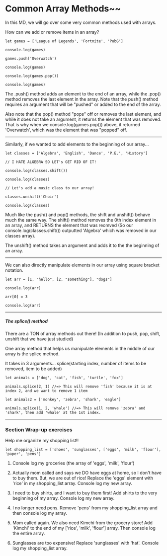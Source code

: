 # Common Array Methods~~

In this MD, we will go over some very common methods used with arrays.

How can we add or remove items in an array?

```
let games = ['League of Legends', 'Fortnite', 'PubG']

console.log(games)

games.push('Overwatch')

console.log(games)

console.log(games.pop())

console.log(games)
```

The .push() method adds an element to the end of an array, while the .pop() method
removes the last element in the array. Note that the push() method requires an argument that will be "pushed" or added to the end of the array.

Also note that the pop() method "pops" off or removes the last element, and while it does not take an argument, it returns the element that was removed. That is why when we console.log(games.pop()) above, it returned 'Overwatch', which was the element that was "popped" off.

<hr>

Similarly, if we wanted to add elements to the beginning of our array...
```
let classes = ['Algebra', 'English', 'Dance', 'P.E.', 'History']

// I HATE ALGEBRA SO LET's GET RID OF IT!

console.log(classes.shift())

console.log(classes)

// Let's add a music class to our array!

classes.unshift('Choir')

console.log(classes)
```

Much like the push() and pop() methods, the shift and unshift() behave much the same way.
The shift() method removes the 0th index element in an array, and RETURNS the element that was
reomved (So our console.log(classes.shift()) outputted 'Algebra' which was removed in our classes array).

The unshift() method takes an argument and adds it to the the beginning of an array.

<hr>

We can also directly manipulate elements in our array using square bracket notation.

```
let arr = [1, "hello", [2, "something"], "dogs"]

console.log(arr)

arr[0] = 3

console.log(arr)
```

<hr>

##### The splice() method

There are a TON of array methods out there! (In addition to push, pop, shift, unshift that we have just studied)

One array method that helps us manipulate elements in the middle of our array is the splice method.

It takes in 3 arguments...
splice(starting index, number of items to be removed, item to be added)

```
let animals = ['dog', 'cat', 'fish', 'turtle', 'fox']

animals.splice(2, 1) //=> This will remove 'fish' because it is at index 2, and we want to remove 1 item

let animals2 = ['monkey', 'zebra', 'shark', 'eagle']

animals.splice(1, 2, 'whale') //=> This will remove 'zebra' and 'shark', then add 'whale' at the 1st index.
```

<hr>

### Section Wrap-up exercises

Help me organize my shopping list!!
```
let shopping_list = ['shoes', 'sunglasses', ['eggs', 'milk', 'flour'], 'paper', 'pens']
```

1. Console log my groceries (the array of 'eggs', 'milk', 'flour')

2. Actually mom called and says we DO have eggs at home, so I don't have to buy them.
But, we are out of rice! Replace the 'eggs' element with 'rice' in my shopping_list array.
Console log my new array.

3. I need to buy shirts, and I want to buy them first! Add shirts to the very beginning of my array.
Console log my new array.

4. I no longer need pens. Remove 'pens' from my shopping_list array and then console log my array.

5. Mom called again. We also need Kimchi from the grocery store! Add 'Kimchi' to the end of my
['rice', 'milk', 'flour'] array. Then console log the entire array.

6. Sunglasses are too expensive! Replace 'sunglasses' with 'hat'. Console log my shopping_list array.
